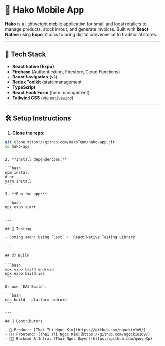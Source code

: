 # 📱 Hako Mobile App

**Hako** is a lightweight mobile application for small and local retailers to manage products, stock in/out, and generate invoices. Built with **React Native** using **Expo**, it aims to bring digital convenience to traditional stores.

---

## 🚀 Tech Stack

- **React Native (Expo)**
- **Firebase** (Authentication, Firestore, Cloud Functions)
- **React Navigation** (v6)
- **Redux Toolkit** (state management)
- **TypeScript**
- **React Hook Form** (form management)
- **Tailwind CSS** (via `nativewind`)

---

## 🛠️ Setup Instructions

1. **Clone the repo:**

```bash
git clone https://github.com/HakoTeam/hako-app.git
cd hako-app
```

````

2. **Install dependencies:**

```bash
npm install
# or
yarn install
```

3. **Run the app:**

```bash
npx expo start
```

---

## 🧪 Testing

- Coming soon: Using `Jest` + `React Native Testing Library`

---

## 📦 Build

```bash
npx expo build:android
npx expo build:ios
```

Or use `EAS Build`:

```bash
eas build --platform android
```

---

## 👥 Contributors

- 🧠 Product: [Thai Thi Ngoc Kim](https://github.com/ngockim109/)
- 🧑‍💻 Frontend: [Thai Thi Ngoc Kim](https://github.com/ngockim109/)
- 🧑‍🔧 Backend & Infra: [Thai Ngoc Quyen](https://github.com/quuynXp)
````
